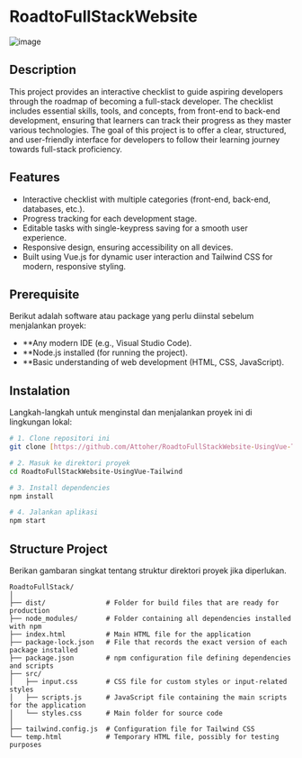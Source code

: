 # RoadtoFullStackWebsite
 
![image](https://github.com/user-attachments/assets/41faeb19-50c9-4548-b556-68ba3bd190c8)


## Description

This project provides an interactive checklist to guide aspiring developers through the roadmap of becoming a full-stack developer. The checklist includes essential skills, tools, and concepts, from front-end to back-end development, ensuring that learners can track their progress as they master various technologies. The goal of this project is to offer a clear, structured, and user-friendly interface for developers to follow their learning journey towards full-stack proficiency.

## Features

- Interactive checklist with multiple categories (front-end, back-end, databases, etc.).
- Progress tracking for each development stage.
- Editable tasks with single-keypress saving for a smooth user experience.
- Responsive design, ensuring accessibility on all devices.
- Built using Vue.js for dynamic user interaction and Tailwind CSS for modern, responsive styling.

## Prerequisite

Berikut adalah software atau package yang perlu diinstal sebelum menjalankan proyek:

- **Any modern IDE (e.g., Visual Studio Code).
- **Node.js installed (for running the project).
- **Basic understanding of web development (HTML, CSS, JavaScript).

## Instalation

Langkah-langkah untuk menginstal dan menjalankan proyek ini di lingkungan lokal:

```bash
# 1. Clone repositori ini
git clone [https://github.com/Attoher/RoadtoFullStackWebsite-UsingVue-Tailwind.git]

# 2. Masuk ke direktori proyek
cd RoadtoFullStackWebsite-UsingVue-Tailwind

# 3. Install dependencies
npm install

# 4. Jalankan aplikasi
npm start
```

## Structure Project

Berikan gambaran singkat tentang struktur direktori proyek jika diperlukan.

```
RoadtoFullStack/
│
├── dist/               # Folder for build files that are ready for production
├── node_modules/       # Folder containing all dependencies installed with npm
├── index.html          # Main HTML file for the application
├── package-lock.json   # File that records the exact version of each package installed
├── package.json        # npm configuration file defining dependencies and scripts
├── src/
│   ├── input.css       # CSS file for custom styles or input-related styles
│   ├── scripts.js      # JavaScript file containing the main scripts for the application
│   └── styles.css      # Main folder for source code
│
├── tailwind.config.js  # Configuration file for Tailwind CSS
└── temp.html           # Temporary HTML file, possibly for testing purposes
```

